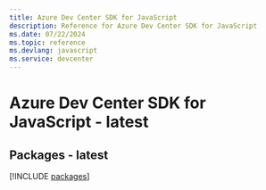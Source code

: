 ```yaml
---
title: Azure Dev Center SDK for JavaScript
description: Reference for Azure Dev Center SDK for JavaScript
ms.date: 07/22/2024
ms.topic: reference
ms.devlang: javascript
ms.service: devcenter
---
```

# Azure Dev Center SDK for JavaScript - latest
## Packages - latest
[!INCLUDE [packages](dev-center-index.md)]